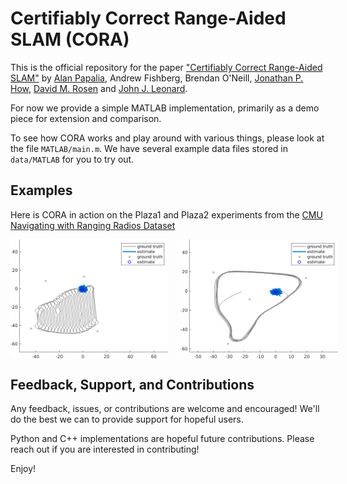 # Certifiably Correct Range-Aided SLAM (CORA)

This is the official repository for the paper ["Certifiably Correct Range-Aided SLAM"](https://arxiv.org/abs/2302.11614) by
[Alan Papalia](alanpapalia.github.io), Andrew Fishberg, Brendan O'Neill, [Jonathan P. How](https://www.mit.edu/~jhow/),
[David M. Rosen](https://david-m-rosen.github.io/) and [John J. Leonard](https://meche.mit.edu/people/faculty/JLEONARD@MIT.EDU).

For now we provide a simple MATLAB implementation, primarily as a demo piece for extension and comparison.

To see how CORA works and play around with various things, please look at the
file `MATLAB/main.m`. We have several example data files stored in `data/MATLAB`
for you to try out.

## Examples

Here is CORA in action on the Plaza1 and Plaza2 experiments from the
[CMU Navigating with Ranging Radios Dataset](https://infoscience.epfl.ch/record/283435)

<!-- make these two GIFs side-by-side and equal in size -->
<div style="display: flex; flex-wrap; nowrap;">
  <img src="media/pz1_grey_solid_inf_loop.gif" alt="GIF 1" style="flex: 1; width: 50%; margin-right: 10px;" />
  <img src="media/pz2_grey_solid_inf_loop.gif" alt="GIF 2" style="flex: 1; width: 50%; margin-left: 10px;" />
</div>

## Feedback, Support, and Contributions

Any feedback, issues, or contributions are welcome and encouraged! We'll do the best we can to provide support for hopeful users.

Python and C++ implementations are hopeful future contributions. Please reach out if you are interested in contributing!

Enjoy!
